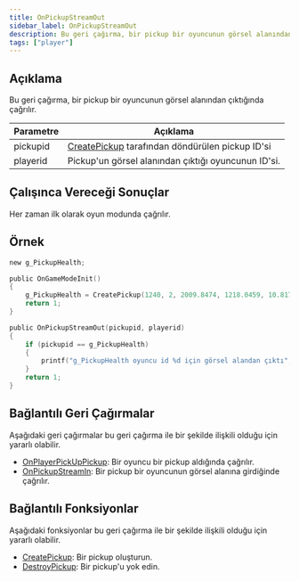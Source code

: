 ```yaml
---
title: OnPickupStreamOut
sidebar_label: OnPickupStreamOut
description: Bu geri çağırma, bir pickup bir oyuncunun görsel alanından çıktığında çağrılır.
tags: ["player"]
---
```


<VersionWarn name='callback' version='omp v1.1.0.2612' />

## Açıklama

Bu geri çağırma, bir pickup bir oyuncunun görsel alanından çıktığında çağrılır.

| Parametre     | Açıklama                                                                 |
|----------|-------------------------------------------------------------------------|
| pickupid | [CreatePickup](../functions/CreatePickup) tarafından döndürülen pickup ID'si |
| playerid | Pickup'un görsel alanından çıktığı oyuncunun ID'si.                     |

## Çalışınca Vereceği Sonuçlar

Her zaman ilk olarak oyun modunda çağrılır.

## Örnek

```c
new g_PickupHealth;

public OnGameModeInit()
{
    g_PickupHealth = CreatePickup(1240, 2, 2009.8474, 1218.0459, 10.8175);
    return 1;
}

public OnPickupStreamOut(pickupid, playerid)
{
    if (pickupid == g_PickupHealth)
    {
        printf("g_PickupHealth oyuncu id %d için görsel alandan çıktı", playerid);
    }
    return 1;
}
```

## Bağlantılı Geri Çağırmalar

Aşağıdaki geri çağırmalar bu geri çağırma ile bir şekilde ilişkili olduğu için yararlı olabilir.

- [OnPlayerPickUpPickup](OnPlayerPickUpPickup): Bir oyuncu bir pickup aldığında çağrılır.
- [OnPickupStreamIn](OnPickupStreamIn): Bir pickup bir oyuncunun görsel alanına girdiğinde çağrılır.

## Bağlantılı Fonksiyonlar

Aşağıdaki fonksiyonlar bu geri çağırma ile bir şekilde ilişkili olduğu için yararlı olabilir.

- [CreatePickup](../functions/CreatePickup): Bir pickup oluşturun.
- [DestroyPickup](../functions/DestroyPickup): Bir pickup'u yok edin.
